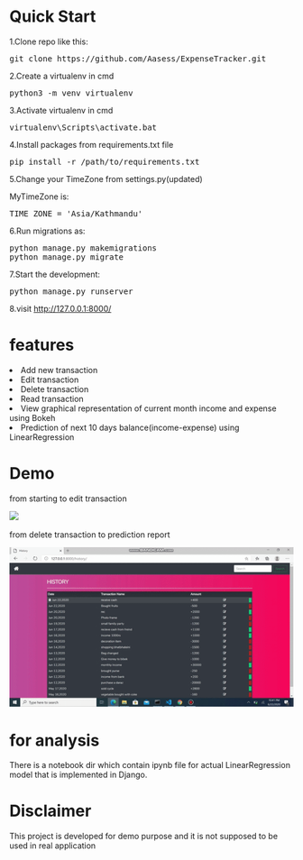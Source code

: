 # Quick Start
1.Clone repo like this:
 <pre>git clone https://github.com/Aasess/ExpenseTracker.git</pre>

2.Create a virtualenv in cmd
<pre>python3 -m venv virtualenv</pre>

3.Activate virtualenv in cmd
<pre>virtualenv\Scripts\activate.bat</pre>

4.Install packages from requirements.txt file
<pre>pip install -r /path/to/requirements.txt</pre>

5.Change your TimeZone from settings.py(updated)

MyTimeZone is: <pre>TIME_ZONE = 'Asia/Kathmandu'</pre>

6.Run migrations as:
<pre>python manage.py makemigrations
python manage.py migrate</pre>

7.Start the development:
<pre>python manage.py runserver</pre>

8.visit http://127.0.0.1:8000/


# features
<li>Add new transaction</li>
<li>Edit transaction</li>
<li>Delete transaction</li>
<li>Read transaction</li>
<li>View graphical representation of current month income and expense using Bokeh</li>
<li>Prediction of next 10 days balance(income-expense) using LinearRegression</li>


# Demo
from starting to edit transaction

<img src="Demo/Hnet-image.gif">

from delete transaction to prediction report

<img src="Demo/2.gif">


# for analysis
There is a notebook dir which contain ipynb file for actual LinearRegression model that is implemented in Django.

# Disclaimer
This project is developed for demo purpose and it is not supposed to be used in real application

